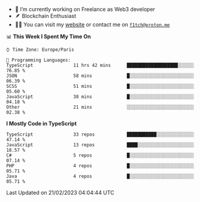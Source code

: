 - 🔭 I’m currently working on Freelance as Web3 developer
- 🪶 Blockchain Enthusiast
- 👨‍💻 You can visit my [website](https://f1tch.xyz) or contact me on [`f1tch@proton.me`](mailto:f1tch@proton.me)

<!--START_SECTION:waka-->
📊 **This Week I Spent My Time On** 

```text
⌚︎ Time Zone: Europe/Paris

💬 Programming Languages: 
TypeScript               11 hrs 42 mins      ███████████████████░░░░░░   76.85 % 
JSON                     58 mins             █░░░░░░░░░░░░░░░░░░░░░░░░   06.39 % 
SCSS                     51 mins             █░░░░░░░░░░░░░░░░░░░░░░░░   05.60 % 
JavaScript               38 mins             █░░░░░░░░░░░░░░░░░░░░░░░░   04.18 % 
Other                    21 mins             ░░░░░░░░░░░░░░░░░░░░░░░░░   02.38 % 

```

**I Mostly Code in TypeScript** 

```text
TypeScript               33 repos            ███████████░░░░░░░░░░░░░░   47.14 % 
JavaScript               13 repos            ████░░░░░░░░░░░░░░░░░░░░░   18.57 % 
C#                       5 repos             █░░░░░░░░░░░░░░░░░░░░░░░░   07.14 % 
PHP                      4 repos             █░░░░░░░░░░░░░░░░░░░░░░░░   05.71 % 
Java                     4 repos             █░░░░░░░░░░░░░░░░░░░░░░░░   05.71 % 

```



 Last Updated on 21/02/2023 04:04:44 UTC
<!--END_SECTION:waka-->
